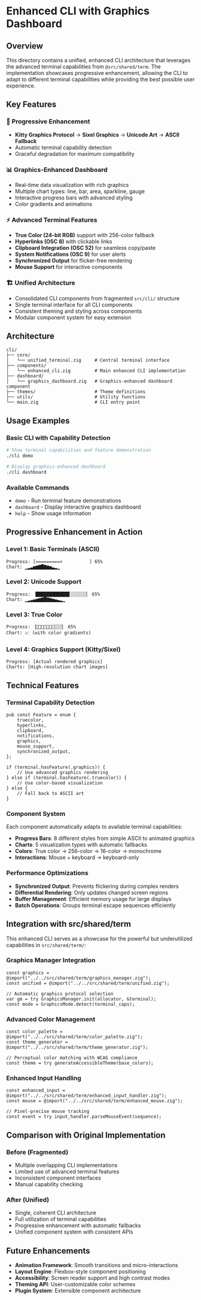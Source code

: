 # Enhanced CLI with Graphics Dashboard

## Overview

This directory contains a unified, enhanced CLI architecture that leverages the advanced terminal capabilities from `@src/shared/term`. The implementation showcases progressive enhancement, allowing the CLI to adapt to different terminal capabilities while providing the best possible user experience.

## Key Features

### 🌈 Progressive Enhancement
- **Kitty Graphics Protocol** → **Sixel Graphics** → **Unicode Art** → **ASCII Fallback**
- Automatic terminal capability detection
- Graceful degradation for maximum compatibility

### 📊 Graphics-Enhanced Dashboard
- Real-time data visualization with rich graphics
- Multiple chart types: line, bar, area, sparkline, gauge
- Interactive progress bars with advanced styling
- Color gradients and animations

### ⚡ Advanced Terminal Features
- **True Color (24-bit RGB)** support with 256-color fallback
- **Hyperlinks (OSC 8)** with clickable links
- **Clipboard Integration (OSC 52)** for seamless copy/paste
- **System Notifications (OSC 9)** for user alerts
- **Synchronized Output** for flicker-free rendering
- **Mouse Support** for interactive components

### 🏗️ Unified Architecture
- Consolidated CLI components from fragmented `src/cli/` structure  
- Single terminal interface for all CLI components
- Consistent theming and styling across components
- Modular component system for easy extension

## Architecture

```
cli/
├── core/
│   └── unified_terminal.zig     # Central terminal interface
├── components/
│   └── enhanced_cli.zig         # Main enhanced CLI implementation  
├── dashboard/
│   └── graphics_dashboard.zig   # Graphics-enhanced dashboard component
├── themes/                      # Theme definitions
├── utils/                       # Utility functions
└── main.zig                     # CLI entry point
```

## Usage Examples

### Basic CLI with Capability Detection
```bash
# Show terminal capabilities and feature demonstration
./cli demo

# Display graphics-enhanced dashboard
./cli dashboard
```

### Available Commands
- `demo` - Run terminal feature demonstrations
- `dashboard` - Display interactive graphics dashboard  
- `help` - Show usage information

## Progressive Enhancement in Action

### Level 1: Basic Terminals (ASCII)
```
Progress: [=========>          ] 65%
Chart: ▁▂▃▅▆▇█▇▆▅▃▂▁
```

### Level 2: Unicode Support
```
Progress: ▕████████████▋░░░░░░▏ 65%  
Chart: ▁▂▃▄▅▆▇█▇▆▅▄▃▂▁
```

### Level 3: True Color
```
Progress: ▕🌈🌈🌈🌈🌈🌈🌈░░░▏ 65%
Chart: 📈 (with color gradients)
```

### Level 4: Graphics Support (Kitty/Sixel)
```
Progress: [Actual rendered graphics]
Charts: [High-resolution chart images]
```

## Technical Features

### Terminal Capability Detection
```zig
pub const Feature = enum {
    truecolor,
    hyperlinks, 
    clipboard,
    notifications,
    graphics,
    mouse_support,
    synchronized_output,
};

if (terminal.hasFeature(.graphics)) {
    // Use advanced graphics rendering
} else if (terminal.hasFeature(.truecolor)) {
    // Use color-based visualization
} else {
    // Fall back to ASCII art
}
```

### Component System
Each component automatically adapts to available terminal capabilities:
- **Progress Bars**: 8 different styles from simple ASCII to animated graphics
- **Charts**: 5 visualization types with automatic fallbacks
- **Colors**: True color → 256-color → 16-color → monochrome
- **Interactions**: Mouse + keyboard → keyboard-only

### Performance Optimizations
- **Synchronized Output**: Prevents flickering during complex renders
- **Differential Rendering**: Only updates changed screen regions  
- **Buffer Management**: Efficient memory usage for large displays
- **Batch Operations**: Groups terminal escape sequences efficiently

## Integration with src/shared/term

This enhanced CLI serves as a showcase for the powerful but underutilized capabilities in `src/shared/term/`:

### Graphics Manager Integration
```zig
const graphics = @import("../../src/shared/term/graphics_manager.zig");
const unified = @import("../../src/shared/term/unified.zig");

// Automatic graphics protocol selection
var gm = try GraphicsManager.init(allocator, &terminal);
const mode = GraphicsMode.detect(terminal_caps);
```

### Advanced Color Management
```zig
const color_palette = @import("../../src/shared/term/color_palette.zig");
const theme_generator = @import("../../src/shared/term/theme_generator.zig");

// Perceptual color matching with WCAG compliance
const theme = try generateAccessibleTheme(base_colors);
```

### Enhanced Input Handling
```zig
const enhanced_input = @import("../../src/shared/term/enhanced_input_handler.zig");
const mouse = @import("../../src/shared/term/enhanced_mouse.zig");

// Pixel-precise mouse tracking
const event = try input_handler.parseMouseEvent(sequence);
```

## Comparison with Original Implementation

### Before (Fragmented)
- Multiple overlapping CLI implementations  
- Limited use of advanced terminal features
- Inconsistent component interfaces
- Manual capability checking

### After (Unified)
- Single, coherent CLI architecture
- Full utilization of terminal capabilities
- Progressive enhancement with automatic fallbacks  
- Unified component system with consistent APIs

## Future Enhancements

- **Animation Framework**: Smooth transitions and micro-interactions
- **Layout Engine**: Flexbox-style component positioning
- **Accessibility**: Screen reader support and high contrast modes
- **Theming API**: User-customizable color schemes
- **Plugin System**: Extensible component architecture